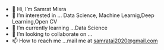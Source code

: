 - 👋 Hi, I’m Samrat Misra
- 👀 I’m interested in ... Data Science, Machine Learnig,Deep Learning,Open CV
- 🌱 I’m currently learning ...Data Science
- 💞️ I’m looking to collaborate on ...
- 📫 How to reach me ...mail me at samratai2020@gmail.com

<!---
samratai2020/samratai2020 is a ✨ special ✨ repository because its `README.md` (this file) appears on your GitHub profile.
You can click the Preview link to take a look at your changes.
--->
